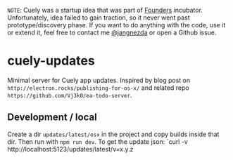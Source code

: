 `NOTE`: Cuely was a startup idea that was part of [Founders](https://founders.as) incubator. Unfortunately, idea failed to gain traction, so it never went
past prototype/discovery phase. If you want to do anything with the code, use it or extend it, feel free to contact me [@jangnezda](https://twitter.com/@jangnezda) or open a Github issue.

# cuely-updates
Minimal server for Cuely app updates. Inspired by blog post on `http://electron.rocks/publishing-for-os-x/` and related repo `https://github.com/Vj3k0/ea-todo-server`.

## Development / local
Create a dir `updates/latest/osx` in the project and copy builds inside that dir. Then run with `npm run dev`. To get the update json: `curl -v http://localhost:5123/updates/latest/v=x.y.z
